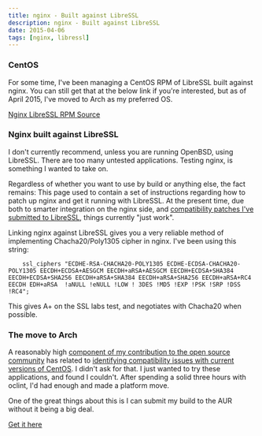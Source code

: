 ```yaml
---
title: nginx - Built against LibreSSL
description: nginx - Built against LibreSSL
date: 2015-04-06
tags: [nginx, libressl]
---
```


### CentOS

For some time, I've been managing a CentOS RPM of LibreSSL built against nginx. You can still get that at the below link if you're interested, but as of April 2015, I've moved to Arch as my preferred OS.

<a class="btn btn-default" href="https://github.com/technion/libressl_nginx">Nginx LibreSSL RPM Source</a>


### Nginx built against LibreSSL

I don't currently recommend, unless you are running OpenBSD, using LibreSSL. There are too many untested applications. Testing nginx, is something I wanted to take on.

Regardless of whether you want to use by build or anything else, the fact remains: This page used to contain a set of instructions regarding how to patch up nginx and get it running with LibreSSL. At the present time, due both to smarter integration on the nginx side, and [compatibility patches I've submitted to LibreSSL](https://github.com/libressl-portable/portable/pull/40), things currently "just work".

Linking nginx against LibreSSL gives you a very reliable method of implementing Chacha20/Poly1305 cipher in nginx. I've been using this string:

        ssl_ciphers "ECDHE-RSA-CHACHA20-POLY1305 ECDHE-ECDSA-CHACHA20-POLY1305 EECDH+ECDSA+AESGCM EECDH+aRSA+AESGCM EECDH+ECDSA+SHA384 EECDH+ECDSA+SHA256 EECDH+aRSA+SHA384 EECDH+aRSA+SHA256 EECDH+aRSA+RC4 EECDH EDH+aRSA  !aNULL !eNULL !LOW ! 3DES !MD5 !EXP !PSK !SRP !DSS !RC4";

This gives A+ on the SSL labs test, and negotiates with Chacha20 when possible.

### The move to Arch

A reasonably high [component of my contribution to the open source community](https://github.com/nmathewson/libottery/pull/12) has related to [identifying compatibility issues with current versions of CentOS](https://github.com/bsdphk/Ntimed/commit/9caeb38a6f064c8a45f6b295fc16122d85e26b04). I didn't ask for that. I just wanted to try these applications, and found I couldn't. After spending a solid three hours with oclint, I'd had enough and made a platform move.

One of the great things about this is I can submit my build to the AUR without it being a big deal. 

<a class="btn btn-default" href="https://aur.archlinux.org/packages/nginx-libressl/">Get it here</a>
